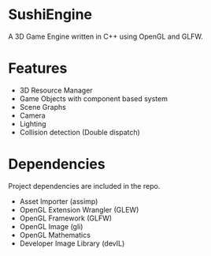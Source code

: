 # SushiEngine
A 3D Game Engine written in C++ using OpenGL and GLFW.

# Features
* 3D Resource Manager
* Game Objects with component based system
* Scene Graphs
* Camera
* Lighting
* Collision detection (Double dispatch)

# Dependencies
Project dependencies are included in the repo. 
* Asset Importer (assimp)
* OpenGL Extension Wrangler (GLEW)
* OpenGL Framework (GLFW)
* OpenGL Image (gli)
* OpenGL Mathematics
* Developer Image Library (devIL)
